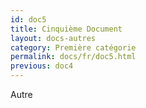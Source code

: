 ```yaml
---
id: doc5
title: Cinquième Document
layout: docs-autres
category: Première catégorie
permalink: docs/fr/doc5.html
previous: doc4
---
```

Autre